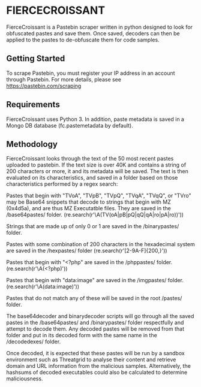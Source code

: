 # FIERCECROISSANT

FierceCroissant is a Pastebin scraper written in python designed to look for obfuscated pastes and save them. Once saved, decoders can then be applied to the pastes to de-obfuscate them for code samples.

## Getting Started

To scrape Pastebin, you must register your IP address in an account through Pastebin. For more details, please see https://pastebin.com/scraping

## Requirements

FierceCroissant uses Python 3. In addition, paste metadata is saved in a Mongo DB database (fc.pastemetadata by default).

## Methodology

FierceCroissant looks through the text of the 50 most recent pastes uploaded to pastebin. If the text size is over 40K and contains a string of 200 characters or more, it and its metadata will be saved. The text is then evaluated on its characteristics, and saved in a folder based on those characteristics performed by a regex search:

Pastes that begin with "TVoA", "TVpB", "TVpQ", "TVqA", "TVqQ", or "TVro" may be Base64 snippets that decode to strings that begin with MZ (0x4d5a), and are thus MZ Executatble files. They are saved in the /base64pastes/ folder. (re.search(r'\A(TV(oA|pB|pQ|qQ|qA|ro|pA|ro))'))

Strings that are made up of only 0 or 1 are saved in the /binarypastes/ folder.

Pastes with some combination of 200 characters in the hexadecimal system are saved in the /hexpastes/ folder (re.search(r'[2-9A-F]{200,}'))

Pastes that begin with "<?php" are saved in the /phppastes/ folder. (re.search(r'\A(<\?php)'))

Pastes that begin with "data:image" are saved in the /imgpastes/ folder. (re.search(r'\A(data:image)'))

Pastes that do not match any of these will be saved in the root /pastes/ folder.

The base64decoder and binarydecoder scripts will go through all the saved pastes in the /base64pastes/ and /binarypastes/ folder respectfully and attempt to decode them. Any decoded pastes will be removed from that folder and put in its decoded form with the same name in the /decodedexes/ folder. 

Once decoded, it is expected that these pastes will be run by a sandbox environment such as Threatgrid to analyse their content and retrieve domain and URL information from the malicious samples. Alternatively, the hashsums of decoded executables could also be calculated to determine maliciousness.

